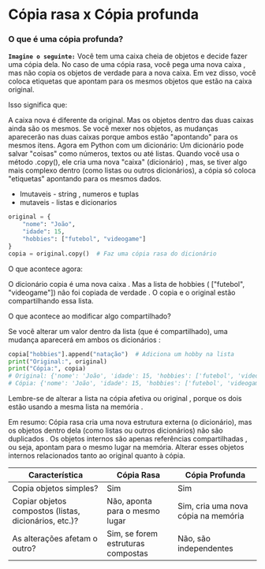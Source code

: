 # Cópia rasa x Cópia profunda

### O que é uma cópia profunda?
**`Imagine o seguinte:`**
Você tem uma caixa cheia de objetos e decide fazer uma cópia dela. No caso de uma cópia rasa, você pega uma nova caixa , mas não copia os objetos de verdade para a nova caixa. Em vez disso, você coloca etiquetas que apontam para os mesmos objetos que estão na caixa original.

Isso significa que:

A caixa nova é diferente da original.
Mas os objetos dentro das duas caixas ainda são os mesmos. Se você mexer nos objetos, as mudanças aparecerão nas duas caixas porque ambos estão "apontando" para os mesmos itens.
Agora em Python com um dicionário:
Um dicionário pode salvar "coisas" como números, textos ou até listas. Quando você usa o método .copy(), ele cria uma nova "caixa" (dicionário) , mas, se tiver algo mais complexo dentro (como listas ou outros dicionários), a cópia só coloca "etiquetas" apontando para os mesmos dados.

* Imutaveis - string , numeros e tuplas
* mutaveis - listas e dicionarios
``` python 
original = {
    "nome": "João",
    "idade": 15,
    "hobbies": ["futebol", "videogame"]
}
copia = original.copy()  # Faz uma cópia rasa do dicionário
```
O que acontece agora:

O dicionário copia é uma nova caixa .
Mas a lista de hobbies ( ["futebol", "videogame"]) não foi copiada de verdade . O copia e o original estão compartilhando essa lista.

O que acontece ao modificar algo compartilhado?

Se você alterar um valor dentro da lista (que é compartilhado), uma mudança aparecerá em ambos os dicionários :

``` python
copia["hobbies"].append("natação")  # Adiciona um hobby na lista
print("Original:", original)
print("Cópia:", copia)
# Original: {'nome': 'João', 'idade': 15, 'hobbies': ['futebol', 'videogame', 'natação']}
# Cópia: {'nome': 'João', 'idade': 15, 'hobbies': ['futebol', 'videogame', 'natação']}
```

Lembre-se de alterar a lista na cópia afetiva ou original , porque os dois estão usando a mesma lista na memória .

Em resumo:
Cópia rasa cria uma nova estrutura externa (o dicionário), mas os objetos dentro dela (como listas ou outros dicionários) não são duplicados .
Os objetos internos são apenas referências compartilhadas , ou seja, apontam para o mesmo lugar na memória.
Alterar esses objetos internos relacionados tanto ao original quanto à cópia.

| **Característica**                              | **Cópia Rasa**                           | **Cópia Profunda**                    |
|-------------------------------------------------|------------------------------------------|---------------------------------------|
| Copia objetos simples?                         | Sim                                      | Sim                                   |
| Copiar objetos compostos (listas, dicionários, etc.)? | Não, aponta para o mesmo lugar           | Sim, cria uma nova cópia na memória   |
| As alterações afetam o outro?                 | Sim, se forem estruturas compostas       | Não, são independentes               |
